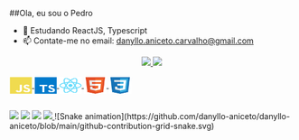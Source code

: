 ##Ola, eu sou o Pedro
- 🌱 Estudando ReactJS, Typescript
- 📫 Contate-me no email: danyllo.aniceto.carvalho@gmail.com
 
<div align="center">
<a href="https://github.com/danyllo-aniceto">
<img height="180em" src="https://github-readme-stats.vercel.app/api?username=danyllo-aniceto&show_icons=true&theme=dracula&include_all_commits=true&count_private=false"/>
<img height="180em" src="https://github-readme-stats.vercel.app/api/top-langs/?username=danyllo-aniceto&layout=compact&langs_count=7&theme=dracula"/>
</div>
 
<div style="display: inline_block"><br>
<img align="center" alt="Js" height="30" width="40" src="https://raw.githubusercontent.com/devicons/devicon/master/icons/javascript/javascript-plain.svg">
<img align="center" alt="Ts" height="30" width="40" src="https://raw.githubusercontent.com/devicons/devicon/master/icons/typescript/typescript-plain.svg">
<img align="center" alt="React" height="30" width="40" src="https://raw.githubusercontent.com/devicons/devicon/master/icons/react/react-original.svg">
<img align="center" alt="HTML" height="30" width="40" src="https://raw.githubusercontent.com/devicons/devicon/master/icons/html5/html5-original.svg">
<img align="center" alt="CSS" height="30" width="40" src="https://raw.githubusercontent.com/devicons/devicon/master/icons/css3/css3-original.svg"
</div>
 
##
 
<div> 
<a href="https://instagram.com/danylloaniceto" target="_blank"><img src="https://img.shields.io/badge/-Instagram-%23E4405F?style=for-the-badge&logo=instagram&logoColor=white" target="_blank"></a>
<a href="https://discord.com/channels/Danyllo#5137" target="_blank"><img src="https://img.shields.io/badge/Discord-7289DA?style=for-the-badge&logo=discord&logoColor=white" target="_blank"></a> 
<a href = "danyllo.aniceto.carvalho@gmail.com"><img src="https://img.shields.io/badge/-Gmail-%23333?style=for-the-badge&logo=gmail&logoColor=white" target="_blank"></a>
<a href = "https://www.facebook.com/danyllo.aniceto.77"><img src="https://img.shields.io/badge/Facebook-1877F2?style=for-the-badge&logo=facebook&logoColor=white">  </a>
  ![Snake animation](https://github.com/danyllo-aniceto/danyllo-aniceto/blob/main/github-contribution-grid-snake.svg)
</div>

<!--
**pedro-cruzz/pedro-cruzz** is a ✨ _special_ ✨ repository because its `README.md` (this file) appears on your GitHub profile.

Here are some ideas to get you started:

- 🔭 I’m currently working on ...
- 🌱 I’m currently learning ...
- 👯 I’m looking to collaborate on ...
- 🤔 I’m looking for help with ...
- 💬 Ask me about ...
- 📫 How to reach me: ...
- 😄 Pronouns: ...
- ⚡ Fun fact: ...
-->
